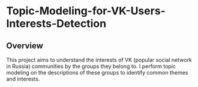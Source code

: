 # Topic-Modeling-for-VK-Users-Interests-Detection

## Overview
This project aims to understand the interests of VK (popular social network in Russia) communities by the groups they belong to. I perform topic modeling on the descriptions of these groups to identify common themes and interests.
